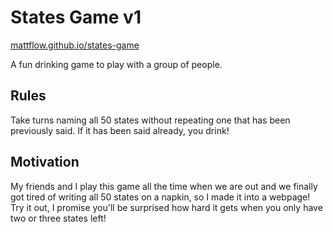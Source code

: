 # States Game v1

[mattflow.github.io/states-game](https://mattflow.github.io/states-game)

A fun drinking game to play with a group of people.

## Rules

Take turns naming all 50 states without repeating one that has been previously said. If it has been said already, you drink!

## Motivation

My friends and I play this game all the time when we are out and we finally got tired of writing all 50 states on a napkin, so I made it into a webpage! Try it out, I promise you'll be surprised how hard it gets when you only have two or three states left!
